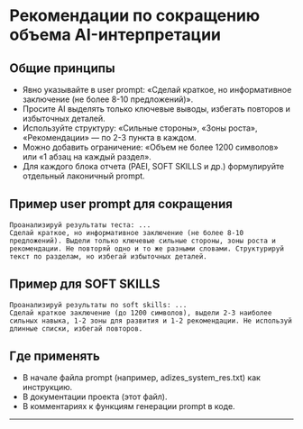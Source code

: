 # Рекомендации по сокращению объема AI-интерпретации

## Общие принципы
- Явно указывайте в user prompt: «Сделай краткое, но информативное заключение (не более 8-10 предложений)».
- Просите AI выделять только ключевые выводы, избегать повторов и избыточных деталей.
- Используйте структуру: «Сильные стороны», «Зоны роста», «Рекомендации» — по 2-3 пункта в каждом.
- Можно добавить ограничение: «Объем не более 1200 символов» или «1 абзац на каждый раздел».
- Для каждого блока отчета (PAEI, SOFT SKILLS и др.) формулируйте отдельный лаконичный prompt.

## Пример user prompt для сокращения

```
Проанализируй результаты теста: ...
Сделай краткое, но информативное заключение (не более 8-10 предложений). Выдели только ключевые сильные стороны, зоны роста и рекомендации. Не повторяй одно и то же разными словами. Структурируй текст по разделам, но избегай избыточных деталей.
```

## Пример для SOFT SKILLS

```
Проанализируй результаты по soft skills: ...
Сделай краткое заключение (до 1200 символов), выдели 2-3 наиболее сильных навыка, 1-2 зоны для развития и 1-2 рекомендации. Не используй длинные списки, избегай повторов.
```

## Где применять
- В начале файла prompt (например, adizes_system_res.txt) как инструкцию.
- В документации проекта (этот файл).
- В комментариях к функциям генерации prompt в коде.

---


